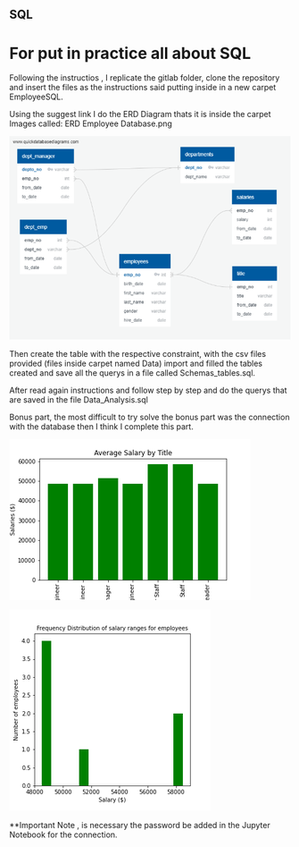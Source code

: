 ## SQL
# For put in practice all about SQL

Following the instructios , I replicate the gitlab folder, clone the repository and insert the files as the instructions said putting inside in a new carpet EmployeeSQL.

Using the suggest link I do the ERD Diagram thats it is inside the carpet Images called: ERD Employee Database.png

![ERD Diagram](EmployeeSQL/Images/ERD%20Employee%20Database.png)

Then create the table with the respective constraint, with the csv files provided (files inside carpet named Data) import and filled the tables created and save all the querys in a file called Schemas_tables.sql.

After read again instructions and follow step by step and do the querys that are saved in the file Data_Analysis.sql

Bonus part, the most difficult to try solve the bonus part was the connection with the database then I think I complete this part. 

![Average Salary by Title](EmployeeSQL/Images/avg_salary_by_title.png)

![Salary Ranges Employees](EmployeeSQL/Images/Salary_ranges_employees.png)

**Important Note , is necessary the password be added in the Jupyter Notebook for the connection.


